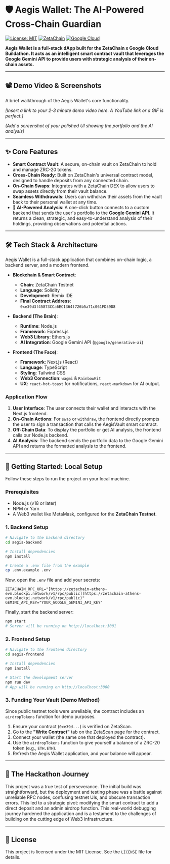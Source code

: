
# 🛡️ Aegis Wallet: The AI-Powered Cross-Chain Guardian

[![License: MIT](https://img.shields.io/badge/License-MIT-yellow.svg)](https://opensource.org/licenses/MIT)
[![ZetaChain](https://img.shields.io/badge/Chain-ZetaChain-10B5F3)](https://www.zetachain.com/)
[![Google Cloud](https://img.shields.io/badge/AI-Google_Cloud-4285F4)](https://cloud.google.com/)

**Aegis Wallet is a full-stack dApp built for the ZetaChain x Google Cloud Buildathon. It acts as an intelligent smart contract vault that leverages the Google Gemini API to provide users with strategic analysis of their on-chain assets.**

---

## 📽️ Demo Video & Screenshots

A brief walkthrough of the Aegis Wallet's core functionality.

*[Insert a link to your 2-3 minute demo video here. A YouTube link or a GIF is perfect.]*


*(Add a screenshot of your polished UI showing the portfolio and the AI analysis)*

---

## ✨ Core Features

* **Smart Contract Vault**: A secure, on-chain vault on ZetaChain to hold and manage ZRC-20 tokens.
* **Cross-Chain Ready**: Built on ZetaChain's universal contract model, designed to handle deposits from any connected chain.
* **On-Chain Swaps**: Integrates with a ZetaChain DEX to allow users to swap assets directly from their vault balance.
* **Seamless Withdrawals**: Users can withdraw their assets from the vault back to their personal wallet at any time.
* **🤖 AI-Powered Analysis**: A one-click button connects to a custom backend that sends the user's portfolio to the **Google Gemini API**. It returns a clean, strategic, and easy-to-understand analysis of their holdings, providing observations and potential actions.

---

## 🛠️ Tech Stack & Architecture

Aegis Wallet is a full-stack application that combines on-chain logic, a backend server, and a modern frontend.

* **Blockchain & Smart Contract**:
    * **Chain**: ZetaChain Testnet
    * **Language**: Solidity
    * **Development**: Remix IDE
    * **Final Contract Address**: `0xe39d3f45873CCa6EC1364f726b5a71c061FD59D8`

* **Backend (The Brain)**:
    * **Runtime**: Node.js
    * **Framework**: Express.js
    * **Web3 Library**: Ethers.js
    * **AI Integration**: Google Gemini API (`@google/generative-ai`)

* **Frontend (The Face)**:
    * **Framework**: Next.js (React)
    * **Language**: TypeScript
    * **Styling**: Tailwind CSS
    * **Web3 Connection**: `wagmi` & `RainbowKit`
    * **UX**: `react-hot-toast` for notifications, `react-markdown` for AI output.

### Application Flow



1.  **User Interface**: The user connects their wallet and interacts with the Next.js frontend.
2.  **On-Chain Actions**: For `swap` or `withdraw`, the frontend directly prompts the user to sign a transaction that calls the AegisVault smart contract.
3.  **Off-Chain Data**: To display the portfolio or get AI analysis, the frontend calls our Node.js backend.
4.  **AI Analysis**: The backend sends the portfolio data to the Google Gemini API and returns the formatted analysis to the frontend.

---

## 🚀 Getting Started: Local Setup

Follow these steps to run the project on your local machine.

### Prerequisites

* Node.js (v18 or later)
* NPM or Yarn
* A Web3 wallet like MetaMask, configured for the **ZetaChain Testnet**.

### 1. Backend Setup

```bash
# Navigate to the backend directory
cd aegis-backend

# Install dependencies
npm install

# Create a .env file from the example
cp .env.example .env
````

Now, open the `.env` file and add your secrets:

```
ZETACHAIN_RPC_URL="[https://zetachain-athens-evm.blockpi.network/v1/rpc/public](https://zetachain-athens-evm.blockpi.network/v1/rpc/public)"
GEMINI_API_KEY="YOUR_GOOGLE_GEMINI_API_KEY"
```

Finally, start the backend server:

```bash
npm start
# Server will be running on http://localhost:3001
```

### 2\. Frontend Setup

```bash
# Navigate to the frontend directory
cd aegis-frontend

# Install dependencies
npm install

# Start the development server
npm run dev
# App will be running on http://localhost:3000
```

### 3\. Funding Your Vault (Demo Method)

Since public testnet tools were unreliable, the contract includes an `airdropTokens` function for demo purposes.

1. Ensure your contract (`0xe39d...`) is verified on ZetaScan.
2. Go to the **"Write Contract"** tab on the ZetaScan page for the contract.
3. Connect your wallet (the same one that deployed the contract).
4. Use the `airdropTokens` function to give yourself a balance of a ZRC-20 token (e.g., `ETH.ETH`).
5. Refresh the Aegis Wallet application, and your balance will appear.

-----

## 📜 The Hackathon Journey

This project was a true test of perseverance. The initial build was straightforward, but the deployment and testing phase was a battle against unreliable RPC nodes, confusing testnet UIs, and obscure transaction errors. This led to a strategic pivot: modifying the smart contract to add a direct deposit and an admin airdrop function. This real-world debugging journey hardened the application and is a testament to the challenges of building on the cutting edge of Web3 infrastructure.

-----

## 📄 License

This project is licensed under the MIT License. See the `LICENSE` file for details.
